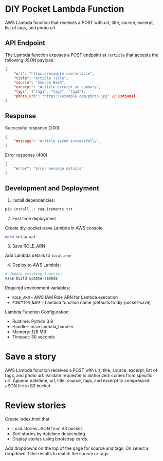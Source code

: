 # DIY Pocket Lambda Function

AWS Lambda function that receives a POST with url, title, source, excerpt, list of tags, and photo url.

## API Endpoint

The Lambda function exposes a POST endpoint at `/article` that accepts the following JSON payload:

```json
{
    "url": "https://example.com/article",
    "title": "Article Title",
    "source": "Source Name",
    "excerpt": "Article excerpt or summary",
    "tags": ["tag1", "tag2", "tag3"],
    "photo_url": "https://example.com/photo.jpg" // Optional
}
```

## Response

Successful response (200):
```json
{
    "message": "Article saved successfully",
}
```

Error response (400):
```json
{
    "error": "Error message details"
}
```

## Development and Deployment

1. Install dependencies:
```bash
pip install -r requirements.txt
```

2. First time deployment

Create diy-pocket-save Lambda in AWS console.

```bash
make setup-api
```

3. Save ROLE_ARN

Add Lambda details to `local.env`


4. Deploy to AWS Lambda:
```bash
# Update existing function
make build update-lambda
```

Required environment variables:
- `ROLE_ARN` - AWS IAM Role ARN for Lambda execution
- `FUNCTION_NAME` - Lambda function name (defaults to diy-pocket-save)

Lambda Function Configuration:
- Runtime: Python 3.9
- Handler: main.lambda_handler
- Memory: 128 MB
- Timeout: 30 seconds

# Save a story

AWS Lambda function receives a POST with url, title, source, excerpt, list of tags, and photo url.
Validate requester is authorized: comes from specific url.
Append datetime, url, title, source, tags, and excerpt to compressed JSON file in S3 bucket.

# Review stories
Create index.html that
  - Load stories JSON from S3 bucket.
  - Sort stories by datetime descending.
  - Display stories using bootstrap cards.

Add dropdowns on the top of the page for source and tags.
On select a dropdown, filter results to match the source or tags.